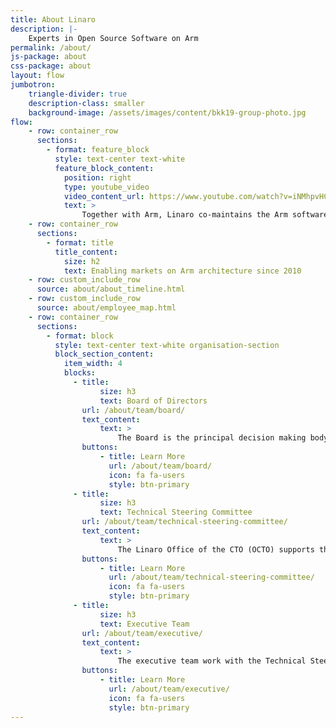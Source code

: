 ```yaml
---
title: About Linaro
description: |-
    Experts in Open Source Software on Arm
permalink: /about/
js-package: about
css-package: about
layout: flow
jumbotron:
    triangle-divider: true
    description-class: smaller
    background-image: /assets/images/content/bkk19-group-photo.jpg
flow:
    - row: container_row
      sections:
        - format: feature_block
          style: text-center text-white
          feature_block_content:
            position: right
            type: youtube_video
            video_content_url: https://www.youtube.com/watch?v=iNMhpvHCXRU
            text: >
                Together with Arm, Linaro co-maintains the Arm software ecosystem, providing the tools, security and Linux kernel quality needed for a solid base to differentiate on. Enabling markets on Arm architecture since 2010, Linaro works with companies to consolidate Arm code bases in the ecosystem as a whole, as well as in specific market segments. We do this by providing an engineering forum where industry and community can work together on open source software to solve common problems. This collaborative approach reduces software fragmentation across the many Arm platforms and enables industry and community to reduce costs for development and validation of Arm-based software.
    - row: container_row
      sections:
        - format: title
          title_content:
            size: h2
            text: Enabling markets on Arm architecture since 2010
    - row: custom_include_row
      source: about/about_timeline.html
    - row: custom_include_row
      source: about/employee_map.html
    - row: container_row
      sections:
        - format: block
          style: text-center text-white organisation-section
          block_section_content:
            item_width: 4
            blocks:
              - title:
                    size: h3
                    text: Board of Directors
                url: /about/team/board/
                text_content:
                    text: >
                        The Board is the principal decision making body and focuses on ensuring the organization is moving toward its strategic mission through a combination of industry
                buttons:
                    - title: Learn More
                      url: /about/team/board/
                      icon: fa fa-users
                      style: btn-primary
              - title:
                    size: h3
                    text: Technical Steering Committee
                url: /about/team/technical-steering-committee/
                text_content:
                    text: >
                        The Linaro Office of the CTO (OCTO) supports the TSC in determining Linaro’s technical strategy, ensuring technical coherency across Linaro’s engineering activities
                buttons:
                    - title: Learn More
                      url: /about/team/technical-steering-committee/
                      icon: fa fa-users
                      style: btn-primary
              - title:
                    size: h3
                    text: Executive Team
                url: /about/team/executive/
                text_content:
                    text: >
                        The executive team work with the Technical Steering Committee and Linaro members to translate strategy and resources into deliverables. They are responsible for the...
                buttons:
                    - title: Learn More
                      url: /about/team/executive/
                      icon: fa fa-users
                      style: btn-primary
---
```

